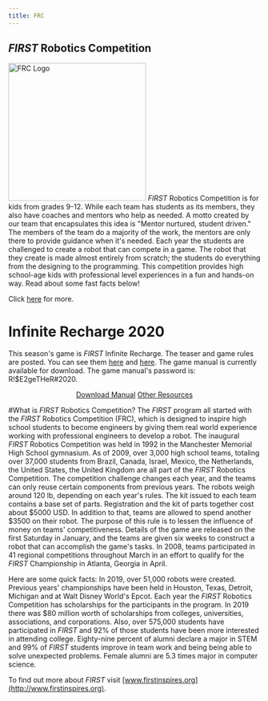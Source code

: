 ```yaml
---
title: FRC
---
```

## *FIRST* Robotics Competition
<img class="float-left" alt="FRC Logo" style="width:275px;" src="{{ site.url }}/assets/img/FIRST-logos/FRC-logo.png"/> *FIRST* Robotics Competition is for kids from grades 9-12. While each team has students as its members, they also have coaches and mentors who help as needed. A motto created by our team that encapsulates this idea is "Mentor nurtured, student driven." The members of the team do a majority of the work, the mentors are only there to provide guidance when it's needed. Each year the students are challenged to create a robot that can compete in a game. The robot that they create is made almost entirely from scratch; the students do everything from the designing to the programming. This competition provides high school-age kids with professional level experiences in a fun and hands-on way. Read about some fast facts below! 

Click [here](http://www.firstinspires.org/robotics/frc/what-is-first-robotics-competition) for more.

# __Infinite Recharge 2020__
This season's game is *FIRST* Infinite Recharge. The teaser and game rules are posted. You can see them [here](https://www.youtube.com/watch?v=1y9PNhVAGmM) and [here](https://www.youtube.com/watch?v=gmiYWTmFRVE). The game manual is currently available for download. The game manual's password is: R!$E2geTHeR#2020.

<div width="100%" style="text-align:center;margin-top:1em;">
  <a class="btn" href="https://firstfrc.blob.core.windows.net/frc2020/Manual/2020FRCGameSeasonManual.pdf" target="_blank">Download Manual</a>
  <a class="btn" href="http://www.firstinspires.org/resource-library/frc/competition-manual-qa-system?utm_source=hs_email&utm_medium=email&utm_content=40176757&_hsenc=p2ANqtz-9sRtvBregjMA_3wwl7OVcCXZdE7pCduMWXk9_UYkxStV180YhEK_6jamp_zNM9VP7Dety_tN46Pex47KTi8U5wjLgX3Q&_hsmi=40176757" target="_blank">Other Resources</a>
</div>

#What is *FIRST* Robotics Competition? 
The *FIRST* program all started with the *FIRST* Robotics Competition (FRC), which is designed to inspire high school students to become engineers by giving them real world experience working with professional engineers to develop a robot. The inaugural *FIRST* Robotics Competition was held in 1992 in the Manchester Memorial High School gymnasium. As of 2009, over 3,000 high school teams, totaling over 37,000 students from Brazil, Canada, Israel, Mexico, the Netherlands, the United States, the United Kingdom are all part of the *FIRST* Robotics Competition. The competition challenge changes each year, and the teams can only reuse certain components from previous years. The robots weigh around 120 lb, depending on each year's rules. The kit issued to each team contains a base set of parts. Registration and the kit of parts together cost about $5000 USD. In addition to that, teams are allowed to spend another $3500 on their robot. The purpose of this rule is to lessen the influence of money on teams' competitiveness. Details of the game are released on the first Saturday in January, and the teams are given six weeks to construct a robot that can accomplish the game's tasks. In 2008, teams participated in 41 regional competitions throughout March in an effort to qualify for the *FIRST* Championship in Atlanta, Georgia in April. 

Here are some quick facts: 
In 2019, over 51,000 robots were created. Previous years' championships have been held in Houston, Texas, Detroit, Michigan and at Walt Disney World's Epcot. Each year the *FIRST* Robotics Competition has scholarships for the participants in the program. In 2019 there was $80 million worth of scholarships from colleges, universities, associations, and corporations. Also, over 575,000 students have participated in *FIRST* and 92% of those students have been more interested in attending college. Eighty-nine percent of alumni declare a major in STEM and 99% of *FIRST* students improve in team work and being being able to solve unexpected problems. Female alumni are 5.3 times major in computer science. 

To find out more about *FIRST* visit [www.firstinspires.org](http://www.firstinspires.org).
